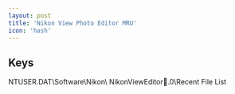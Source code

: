 ```yaml
---
layout: post
title: 'Nikon View Photo Editor MRU'
icon: 'hash'
---
```


## Keys

NTUSER.DAT\Software\Nikon\ NikonViewEditor.0\Recent File List

